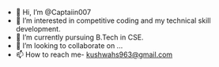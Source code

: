 - 👋 Hi, I’m @Captaiin007
- 👀 I’m interested in competitive coding and my technical skill development.
- 🌱 I’m currently pursuing B.Tech in CSE.
- 💞️ I’m looking to collaborate on ...
- 📫 How to reach me- kushwahs963@gmail.com

<!---
Captaiin007/Captaiin007 is a ✨ special ✨ repository because its `README.md` (this file) appears on your GitHub profile.
You can click the Preview link to take a look at your changes.
--->
